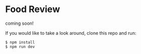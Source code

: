 # Food Review
coming soon!

If you would like to take a look around, clone this repo and run:
```
$ npm install
$ npm run dev
```
